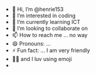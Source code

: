 - 👋 Hi, I’m @henrie153
- 👀 I’m interested in coding
- 🌱 I’m currently learning ICT
- 💞️ I’m looking to collaborate on
- 📫 How to reach me ... no way
- 😄 Pronouns: ...
- ⚡ Fun fact: ... I am very friendly
- 😶‍🌫️ and I luv using emoji
-      
<!---
henrie153/henrie153 is a ✨ special ✨ repository because its `README.md` (this file) appears on your GitHub profile.
You can click the Preview link to take a look at your changes.
--->
